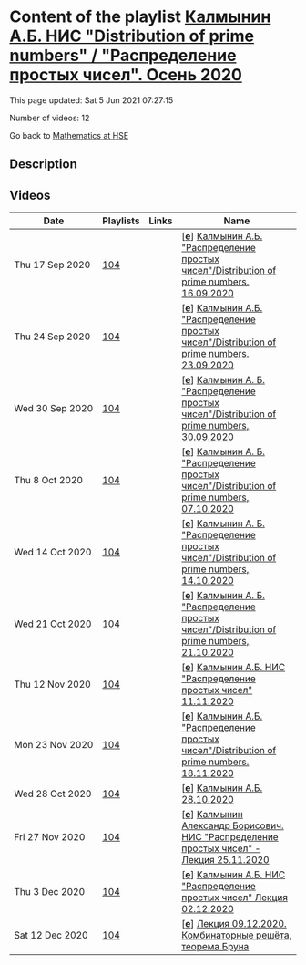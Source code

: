 # Content of the playlist [Калмынин А.Б. НИС "Distribution of prime numbers" / "Распределение простых чисел". Осень 2020](https://youtube.com/playlist?list=PLq3E5oubNNoASqoumUutKsHHEPMwFdvN2)

This page updated: Sat 5 Jun 2021 07:27:15

Number of videos: 12

Go back to [Mathematics at HSE](./README.md)

## Description



## Videos

|Date|Playlists|Links|Name|
|---|---|---|---|
| Thu&nbsp;17&nbsp;Sep&nbsp;2020 | [104](./playlists/104.md "Калмынин А.Б. НИС \"Distribution of prime numbers\" / \"Распределение простых чисел\". Осень 2020") |  | [[**e**](https://studio.youtube.com/video/hGn_ByU-aYc/edit)] [Калмынин А.Б.  "Распределение простых чисел"/Distribution of prime numbers. 16.09.2020](https://youtube.com/watch?v=hGn_ByU-aYc&list=PLq3E5oubNNoASqoumUutKsHHEPMwFdvN2 "") |
| Thu&nbsp;24&nbsp;Sep&nbsp;2020 | [104](./playlists/104.md "Калмынин А.Б. НИС \"Distribution of prime numbers\" / \"Распределение простых чисел\". Осень 2020") |  | [[**e**](https://studio.youtube.com/video/YrhFQxGqxUY/edit)] [Калмынин А.Б. "Распределение простых чисел"/Distribution of prime numbers. 23.09.2020](https://youtube.com/watch?v=YrhFQxGqxUY&list=PLq3E5oubNNoASqoumUutKsHHEPMwFdvN2 "") |
| Wed&nbsp;30&nbsp;Sep&nbsp;2020 | [104](./playlists/104.md "Калмынин А.Б. НИС \"Distribution of prime numbers\" / \"Распределение простых чисел\". Осень 2020") |  | [[**e**](https://studio.youtube.com/video/gjDvzEHaqpg/edit)] [Калмынин А. Б. "Распределение простых чисел"/Distribution of prime numbers, 30.09.2020](https://youtube.com/watch?v=gjDvzEHaqpg&list=PLq3E5oubNNoASqoumUutKsHHEPMwFdvN2 "НИС \"Распределение простых чисел\" Дисциплина общефакультетского пула Международная лаборатория зеркальной симметрии и автоморфных форм Калмынин Александр Борисович") |
| Thu&nbsp;8&nbsp;Oct&nbsp;2020 | [104](./playlists/104.md "Калмынин А.Б. НИС \"Distribution of prime numbers\" / \"Распределение простых чисел\". Осень 2020") |  | [[**e**](https://studio.youtube.com/video/HFgduH4lY7Y/edit)] [Калмынин А. Б. "Распределение простых чисел"/Distribution of prime numbers, 07.10.2020](https://youtube.com/watch?v=HFgduH4lY7Y&list=PLq3E5oubNNoASqoumUutKsHHEPMwFdvN2 "") |
| Wed&nbsp;14&nbsp;Oct&nbsp;2020 | [104](./playlists/104.md "Калмынин А.Б. НИС \"Distribution of prime numbers\" / \"Распределение простых чисел\". Осень 2020") |  | [[**e**](https://studio.youtube.com/video/P_OzBNmeyyE/edit)] [Калмынин А. Б. "Распределение простых чисел"/Distribution of prime numbers, 14.10.2020](https://youtube.com/watch?v=P_OzBNmeyyE&list=PLq3E5oubNNoASqoumUutKsHHEPMwFdvN2 "") |
| Wed&nbsp;21&nbsp;Oct&nbsp;2020 | [104](./playlists/104.md "Калмынин А.Б. НИС \"Distribution of prime numbers\" / \"Распределение простых чисел\". Осень 2020") |  | [[**e**](https://studio.youtube.com/video/bGPvcD3iJRg/edit)] [Калмынин А. Б. "Распределение простых чисел"/Distribution of prime numbers, 21.10.2020](https://youtube.com/watch?v=bGPvcD3iJRg&list=PLq3E5oubNNoASqoumUutKsHHEPMwFdvN2 "") |
| Thu&nbsp;12&nbsp;Nov&nbsp;2020 | [104](./playlists/104.md "Калмынин А.Б. НИС \"Distribution of prime numbers\" / \"Распределение простых чисел\". Осень 2020") |  | [[**e**](https://studio.youtube.com/video/85gH2I7bTX4/edit)] [Калмынин  А.Б. НИС "Распределение простых чисел" 11.11.2020](https://youtube.com/watch?v=85gH2I7bTX4&list=PLq3E5oubNNoASqoumUutKsHHEPMwFdvN2 "НИС \"Распределение простых чисел\" Калмынин Александр Борисович") |
| Mon&nbsp;23&nbsp;Nov&nbsp;2020 | [104](./playlists/104.md "Калмынин А.Б. НИС \"Distribution of prime numbers\" / \"Распределение простых чисел\". Осень 2020") |  | [[**e**](https://studio.youtube.com/video/kW3_ZVBqjEo/edit)] [Калмынин А.Б. "Распределение простых чисел"/Distribution of prime numbers. 18.11.2020](https://youtube.com/watch?v=kW3_ZVBqjEo&list=PLq3E5oubNNoASqoumUutKsHHEPMwFdvN2 "Научно-исследовательский семинар \"Распределение простых чисел\" Дисциплина общефакультетского пула 2 модуль Преподаватель Калмынин Александр Борисович") |
| Wed&nbsp;28&nbsp;Oct&nbsp;2020 | [104](./playlists/104.md "Калмынин А.Б. НИС \"Distribution of prime numbers\" / \"Распределение простых чисел\". Осень 2020") |  | [[**e**](https://studio.youtube.com/video/zMjf2PGRTm0/edit)] [Калмынин А.Б. 28.10.2020](https://youtube.com/watch?v=zMjf2PGRTm0&list=PLq3E5oubNNoASqoumUutKsHHEPMwFdvN2 "Научно-исследовательский семинар \"Распределение простых чисел\" Дисциплина общефакультетского пула Международная лаборатория зеркальной симметрии и автоморфных форм 2 модуль Преподаватель Калмынин Александр Борисович") |
| Fri&nbsp;27&nbsp;Nov&nbsp;2020 | [104](./playlists/104.md "Калмынин А.Б. НИС \"Distribution of prime numbers\" / \"Распределение простых чисел\". Осень 2020") |  | [[**e**](https://studio.youtube.com/video/6k5CJ8GyF2s/edit)] [Калмынин Александр Борисович. НИС "Распределение простых чисел" - Лекция 25.11.2020](https://youtube.com/watch?v=6k5CJ8GyF2s&list=PLq3E5oubNNoASqoumUutKsHHEPMwFdvN2 "Научно-исследовательский семинар \"Распределение простых чисел\" Кто читает: Международная лаборатория зеркальной симметрии и автоморфных форм Когда читается:  2 модуль Преподаватель: Калмынин Александр Борисович") |
| Thu&nbsp;3&nbsp;Dec&nbsp;2020 | [104](./playlists/104.md "Калмынин А.Б. НИС \"Distribution of prime numbers\" / \"Распределение простых чисел\". Осень 2020") |  | [[**e**](https://studio.youtube.com/video/RfiMQtlY4a8/edit)] [Калмынин А.Б. НИС  "Распределение простых чисел" Лекция 02.12.2020](https://youtube.com/watch?v=RfiMQtlY4a8&list=PLq3E5oubNNoASqoumUutKsHHEPMwFdvN2 "Научно-исследовательский семинар \"Распределение простых чисел\" Дисциплина общефакультетского пула Международная лаборатория зеркальной симметрии и автоморфных форм 2 модуль Преподаватель: Калмынин Александр Борисович") |
| Sat&nbsp;12&nbsp;Dec&nbsp;2020 | [104](./playlists/104.md "Калмынин А.Б. НИС \"Distribution of prime numbers\" / \"Распределение простых чисел\". Осень 2020") |  | [[**e**](https://studio.youtube.com/video/Qvf_ZFQrhP4/edit)] [Лекция 09.12.2020. Комбинаторные решёта, теорема Бруна](https://youtube.com/watch?v=Qvf_ZFQrhP4&list=PLq3E5oubNNoASqoumUutKsHHEPMwFdvN2 "НИС \"Распределение простых чисел\" под руководством Александра Калмынина") |
